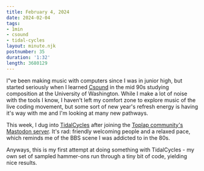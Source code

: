 ```yaml
---
title: February 4, 2024
date: 2024-02-04
tags:
- 1min
- csound
- tidal-cycles
layout: minute.njk
postnumber: 35
duration: '1:32'
length: 3680129
---
```

I"ve been making music with computers since I was in junior high, but started seriously when I learned [Csound](https://csound.com/) in the mid 90s studying composition at the University of Washington. While I make a lot of noise with the tools I know, I haven't left my comfort zone to explore music of the live coding movement, but some sort of new year's refresh energy is having it's way with me and I'm looking at many new pathways. 

This week, I dug into [TidalCycles](https://tidalcycles.org/) after joining the [Toplap community's Mastodon server](https://social.toplap.org/home). It's rad: friendly welcoming people and a relaxed pace, which reminds me of the BBS scene I was addicted to in the 80s. 

Anyways, this is my first attempt at doing something with TidalCycles - my own set of sampled hammer-ons run through a tiny bit of code, yielding nice results.  




